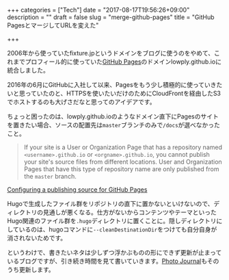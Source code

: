 +++
categories = ["Tech"]
date = "2017-08-17T19:56:26+09:00"
description = ""
draft = false
slug = "merge-github-pages"
title = "GitHub PagesとマージしてURLを変えた"

+++

2006年から使っていたfixture.jpというドメインをブログに使うのをやめて、これまでプロフィール的に使っていた[GitHub Pages](https://pages.github.com/)のドメインlowply.github.ioに統合しました。

2016年の6月にGitHubに入社して以来、Pagesをもう少し積極的に使っていきたいと思っていたのと、HTTPSを使いたいだけのためにCloudFrontを経由したS3でホストするのも大げさだなと思ってのアイデアです。

ちょっと困ったのは、lowply.github.ioのようなドメイン直下にPagesのサイトを置きたい場合、ソースの配置先は`master`ブランチのみで`/docs`が選べなかったこと。

> If your site is a User or Organization Page that has a repository named `<username>.github.io` or `<orgname>.github.io`, you cannot publish your site's source files from different locations. User and Organization Pages that have this type of repository name are only published from the `master` branch.

[Configuring a publishing source for GitHub Pages](https://help.github.com/articles/configuring-a-publishing-source-for-github-pages/)

Hugoで生成したファイル群をリポジトリの直下に置かないといけないので、ディレクトリの見通しが悪くなる。仕方がないからコンテンツやテーマといったHugo関連のファイル群を`.hugo`ディレクトリに置くことに。隠しディレクトリにしているのは、hugoコマンドに`--cleanDestinationDir`をつけても自分自身が消されないためです。

というわけで、書きたいネタは少しずつ浮かぶものの形にできず更新が止まっているブログですが、引き続き時間を見て書いていきます。[Photo Journal](https://lowply.github.io/photo/)もそのうち更新します。
